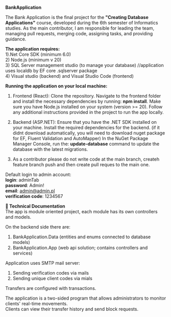 **BankApplication**

The Bank Application is the final project for the **"Creating Database Applications"** course, developed during the 6th semester of Informatics studies. 
As the main contributor, I am responsible for leading the team, managing pull requests, merging code, assigning tasks, and providing guidance. 

**The application requires:**  
1).Net Core SDK (minimum 6.0)  
2) Node.js (minimum v 20)  
3) SQL Server management studio (to manage your database) //application uses localdb by EF core .sqlserver package  
4) Visual studio (backend) and Visual Studio Code (frontend)  


**Running the application on your local machine:**  

1) Frontend (React): Clone the repository. Navigate to the frontend folder and install the necessary dependencies by running: **npm install**. Make sure you have Node.js installed on your system (version >= 20). Follow any additional instructions provided in the project to run the app locally.

2) Backend (ASP.NET): Ensure that you have the .NET SDK installed on your machine. Install the required dependencies for the backend. (if it didnt download automatically, you will need to download nuget package for EF, Fluent Validation and AutoMapper) In the NuGet Package Manager Console, run the: **update-database** command to update the database with the latest migrations.
3) As a contributor please do not write code at the main branch, createh feature branch push and then create pull reques to the main one.


Default login to admin account:  
**login**: adminTab  
**password**: Admin!  
**email**: admin@admin.pl  
**verification code**: 1234567


**📄 Technical Documentation**  
The app is module oriented project, each module has its own controllers and models.  

On the backend side there are:  
1) BankApplication.Data (entities and enums connected to database models)  
2) BankApplication.App (web api solution; contains controllers and services)

Application uses SMTP mail server:  
1) Sending verification codes via mails  
2) Sending unique client codes via mials

Transfers are configured with transactions.   

The application is a two-sided program that allows administrators to monitor clients' real-time movements.  
Clients can view their transfer history and send block requests.  

